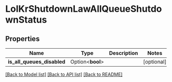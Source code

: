 # LolKrShutdownLawAllQueueShutdownStatus

## Properties

Name | Type | Description | Notes
------------ | ------------- | ------------- | -------------
**is_all_queues_disabled** | Option<**bool**> |  | [optional]

[[Back to Model list]](../README.md#documentation-for-models) [[Back to API list]](../README.md#documentation-for-api-endpoints) [[Back to README]](../README.md)


